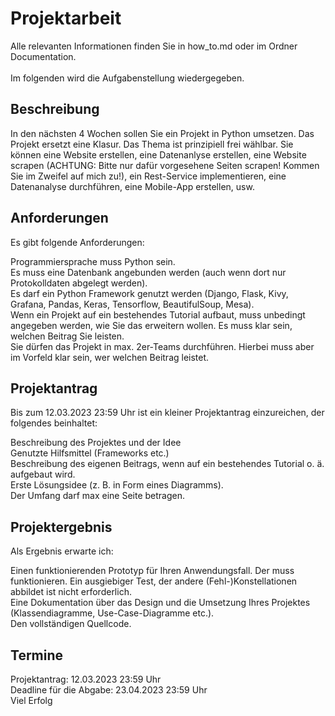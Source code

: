 # Projektarbeit

Alle relevanten Informationen finden Sie in how_to.md oder im Ordner Documentation.<br>
<br>
Im folgenden wird die Aufgabenstellung wiedergegeben.

## Beschreibung
In den nächsten 4 Wochen sollen Sie ein Projekt in Python umsetzen. Das Projekt ersetzt eine Klasur. Das Thema ist prinzipiell frei wählbar. Sie können eine Website erstellen, eine Datenanlyse erstellen, eine Website scrapen (ACHTUNG: Bitte nur dafür vorgesehene Seiten scrapen! Kommen Sie im Zweifel auf mich zu!), ein Rest-Service implementieren, eine Datenanalyse durchführen, eine Mobile-App erstellen, usw.

## Anforderungen
Es gibt folgende Anforderungen:

Programmiersprache muss Python sein.<br>
Es muss eine Datenbank angebunden werden (auch wenn dort nur Protokolldaten abgelegt werden).<br>
Es darf ein Python Framework genutzt werden (Django, Flask, Kivy, Grafana, Pandas, Keras, Tensorflow, BeautifulSoup, Mesa).<br>
Wenn ein Projekt auf ein bestehendes Tutorial aufbaut, muss unbedingt angegeben werden, wie Sie das erweitern wollen. Es muss klar sein, welchen Beitrag Sie leisten.<br>
Sie dürfen das Projekt in max. 2er-Teams durchführen. Hierbei muss aber im Vorfeld klar sein, wer welchen Beitrag leistet.<br>

## Projektantrag
Bis zum 12.03.2023 23:59 Uhr ist ein kleiner Projektantrag einzureichen, der folgendes beinhaltet:<br>

Beschreibung des Projektes und der Idee<br>
Genutzte Hilfsmittel (Frameworks etc.)<br>
Beschreibung des eigenen Beitrags, wenn auf ein bestehendes Tutorial o. ä. aufgebaut wird.<br>
Erste Lösungsidee (z. B. in Form eines Diagramms).<br>
Der Umfang darf max eine Seite betragen.<br>

## Projektergebnis
Als Ergebnis erwarte ich:<br>

Einen funktionierenden Prototyp für Ihren Anwendungsfall. Der muss funktionieren. Ein ausgiebiger Test, der andere (Fehl-)Konstellationen abbildet ist nicht erforderlich.<br>
Eine Dokumentation über das Design und die Umsetzung Ihres Projektes (Klassendiagramme, Use-Case-Diagramme etc.).<br>
Den vollständigen Quellcode.<br>

## Termine
Projektantrag: 12.03.2023 23:59 Uhr<br>
Deadline für die Abgabe: 23.04.2023 23:59 Uhr<br>
Viel Erfolg<br>

